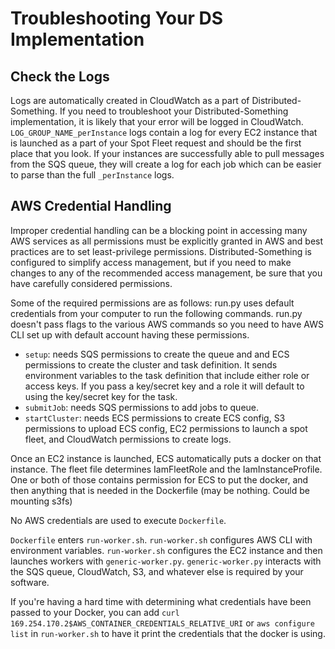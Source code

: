# Troubleshooting Your DS Implementation

## Check the Logs
Logs are automatically created in CloudWatch as a part of Distributed-Something.
If you need to troubleshoot your Distributed-Something implementation, it is likely that your error will be logged in CloudWatch.
`LOG_GROUP_NAME_perInstance` logs contain a log for every EC2 instance that is launched as a part of your Spot Fleet request and should be the first place that you look.
If your instances are successfully able to pull messages from the SQS queue, they will create a log for each job which can be easier to parse than the full `_perInstance` logs.

## AWS Credential Handling
Improper credential handling can be a blocking point in accessing many AWS services as all permissions must be explicitly granted in AWS and best practices are to set least-privilege permissions.
Distributed-Something is configured to simplify access management, but if you need to make changes to any of the recommended access management, be sure that you have carefully considered permissions.

Some of the required permissions are as follows:
run.py uses default credentials from your computer to run the following commands.
run.py doesn't pass flags to the various AWS commands so you need to have AWS CLI set up with default account having these permissions.
- `setup`: needs SQS permissions to create the queue and and ECS permissions to create the cluster and task definition.
It sends environment variables to the task definition that include either role or access keys.
If you pass a key/secret key and a role it will default to using the key/secret key for the task.
- `submitJob`: needs SQS permissions to add jobs to queue.
- `startCluster`: needs ECS permissions to create ECS config, S3 permissions to upload ECS config, EC2 permissions to launch a spot fleet, and CloudWatch permissions to create logs.

Once an EC2 instance is launched, ECS automatically puts a docker on that instance.
The fleet file determines IamFleetRole and the IamInstanceProfile. One or both of those contains permission for ECS to put the docker, and then anything that is needed in the Dockerfile (may be nothing. Could be mounting s3fs)

No AWS credentials are used to execute `Dockerfile`.

`Dockerfile` enters `run-worker.sh`.
`run-worker.sh` configures AWS CLI with environment variables.
`run-worker.sh` configures the EC2 instance and then launches workers with `generic-worker.py`.
`generic-worker.py` interacts with the SQS queue, CloudWatch, S3, and whatever else is required by your software.

If you're having a hard time with determining what credentials have been passed to your Docker, you can add `curl 169.254.170.2$AWS_CONTAINER_CREDENTIALS_RELATIVE_URI` or `aws configure list` in `run-worker.sh` to have it print the credentials that the docker is using.
